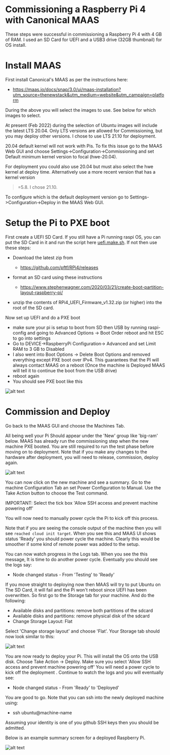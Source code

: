 # Commissioning a Raspberry Pi 4 with Canonical MAAS

These steps were successful in commissioning a Raspberry Pi 4 with 
4 GB of RAM. I used an SD Card for UEFI and a USB3 drive (32GB thumbnail) 
for OS install.

# Install MAAS
First install Canonical's MAAS as per the instructions here:

- https://maas.io/docs/snap/3.0/ui/maas-installation?utm_source=thenewstack&utm_medium=website&utm_campaign=platform

During the above you will select the images to use. See below for which 
images to select.

At present (Feb 2022) during the selection of Ubuntu images will include the 
latest LTS 20.04.  Only LTS versions are allowed for Commissioning, but you may 
deploy other versions. I chose to use LTS 21.10 for deployment.

20.04 default kernel will not work with Pis. To fix this issue go to the MAAS Web GUI
and choose Settings->Configuration->Commissioning and set Default minimum 
kernel version to focal (hwe-20.04).

For deployment you could also use 20.04 but must also select the hwe kernel at 
deploy time. Alternatively use a more recent version that has a kernel version
>=5.8. I chose 21.10.

To configure which is the default deployment version go to 
Settings->Configuration->Deploy in the MAAS Web GUI.

# Setup the Pi to PXE boot

First create a UEFI SD Card. If you still have a Pi running raspi OS, 
you can put the SD Card in it and
run the script here [uefi.make.sh](uefi.make.sh). If not then use these steps:


- Download the latest zip from 
    - https://github.com/pftf/RPi4/releases
- format an SD card using these instructions

    - https://www.stephenwagner.com/2020/03/21/create-boot-partition-layout-raspberry-pi/
- unzip the contents of RPi4_UEFI_Firmware_v1.32.zip (or higher) into
  the root of the SD card.

Now set up UEFI and do a PXE boot  
- make sure your pi is setup to boot from SD then USB by running raspi-config
  and going to Advanced Options -> Boot Order
 reboot and hit ESC to go into settings
- Go to DEVICE->RaspberryPi  Configuration-> Advanced and set Limit RAM to 3 GB to Disabled
- I also went into Boot Options -> Delete Boot Options and removed everything 
  except PXE boot over IPv4. This guarantees that the PI will always contact MAAS
  on a reboot (Once the machine is Deployed MAAS will tell it to continue the boot
  from the USB drive)
- reboot again
- You should see PXE boot like this


![alt text](images/pxe.png)

# Commission and Deploy

Go back to the MAAS GUI and choose the Machines Tab. 

All being well your Pi Should appear under the 'New' group like 'big-ram' below.
MAAS has already run the commissioning step when the new machine PXE booted.
You are still required to run the test phase before moving on to deployment.
Note that if you make any changes to the hardware after deployment, you will
need to release, commission, deploy again.

![alt text](images/new.png)

You can now click on the new machine and see a summary. 
Go to the machine Configuration Tab an set Power Configuration to Manual. 
Use the Take Action button to choose the Test command. 

IMPORTANT: Select the tick box 'Allow SSH access and prevent machine powering off'

You will now need to manually power cycle the Pi to kick off this process.

Note that if you are seeing the console output of the machine then you will see
`reached cloud init target`. When you see this and MAAS UI shows status 'Ready'
you should power cycle the machine. Clearly this would be smoother if some
kind of remote power was added to the setup.

You can now watch progress in the Logs tab. When you see the this message,
It is time to do another power cycle. Eventually you should see the logs say:

- Node changed status - From 'Testing' to 'Ready'

If you move straight to deploying now then MAAS will try to put Ubuntu on 
The SD Card, it will fail and the Pi won't reboot since UEFI has been overwritten.
So first go to the Storage tab for your machine. And do the following:

- Available disks and partitions: remove both partitions of the sdcard
- Available disks and partitions: remove physical disk of the sdcard 
- Change Storage Layout: Flat

Select 'Change storage layout'
and choose 'Flat'. Your Storage tab should now look similar to this:

![alt text](images/partitions.png)


You are now ready to deploy  your Pi. This will install the OS onto the
USB disk.
Choose Take Action -> Deploy.
Make sure you select 'Allow SSH access and prevent machine powering off'
You will need a power cycle to kick off the deployment .
Continue to watch the logs and you will eventually see:

- Node changed status - From 'Ready' to 'Deployed'

You are good to go. Note that you can ssh into the newly deployed machine 
using:

- ssh ubuntu@machine-name

Assuming your identity is one of you github SSH keys then you should 
be admitted.

Below is an example summary screen for a deployed Raspberry Pi.

![alt text](images/summary.png)




